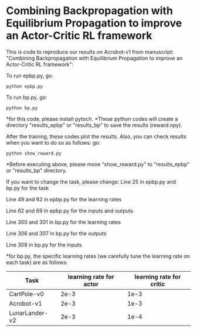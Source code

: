 # Combining Backpropagation with Equilibrium Propagation to improve an Actor-Critic RL framework 
This is code to reproduce our results on Acrobot-v1 from manuscript: "Combining Backpropagation with Equilibrium Propagation to improve an Actor-Critic RL framework":

To run epbp.py, go:

```
python epbp.py 
```

To run bp.py, go:

```
python bp.py 
```
*for this code, please install pytoch.
*These python codes will create a directory "results_epbp" or "results_bp" to save the results (reward.npy).

After the training, these codes plot the results. Also, you can check results when you want to do so as follows:
go:

```
python show_reward.py 
```
*Before executing above, please move "show_reward.py" to "results_epbp" or "results_bp" directory.

If you want to change the task, please change:
Line 25 in epbp.py and bp.py for the task

Line 49 and 62 in epbp.py for the learning rates

Line 62 and 69 in epbp.py for the inputs and outputs

Line 300 and 301 in bp.py for the learning rates

Line 306 and 307 in bp.py for the outputs

Line 308 in bp.py for the inputs

*for bp.py, the specific learning rates (we carefully tune the learning rate on each task) are as follows:

Task             | learning rate for actor | learning rate for critic
-------------    | -------------           |-------------
CartPole-v0      | 2e-3                    | 1e-3
Acrobot-v1       | 2e-3                    | 1e-3
LunarLander-v2   | 2e-3                    | 1e-4 


